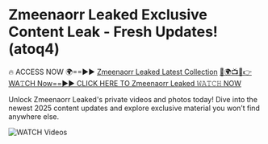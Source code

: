 # Zmeenaorr Leaked Exclusive Content Leak - Fresh Updates! (atoq4)

🔥 ACCESS NOW 🌍==►► <a href="https://tinyurl.com/3fjeunct" rel="nofollow">Zmeenaorr Leaked Latest Collection</a></h3>
[🔴🌍📺📱👉WA𝚃CH Now==►► CLICK HERE TO Zmeenaorr Leaked 𝚆𝙰𝚃𝙲𝙷 NOW](https://tinyurl.com/3fjeunct)

Unlock Zmeenaorr Leaked's private videos and photos today! Dive into the newest 2025 content updates and explore exclusive material you won’t find anywhere else.


<a href="https://tinyurl.com/3fjeunct" rel="nofollow" data-target="animated-image.originalLink"><img src="https://camo.githubusercontent.com/8a4f000d20f83aca3bf7ec5f350d767afa0574a8a352519fd8cfa583a6f93a33/68747470733a2f2f692e696d6775722e636f6d2f644a486b345a712e676966" alt="WATCH Videos" data-canonical-src="https://i.imgur.com/dJHk4Zq.gif" style="max-width: 100%; display: inline-block;" data-target="animated-image.originalImage"></a>
